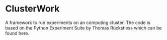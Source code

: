 # ClusterWork

A framework to run experiments on an computing cluster. The code is based on the Python Experiment Suite by Thomas
Rückstiess which can be found here.

